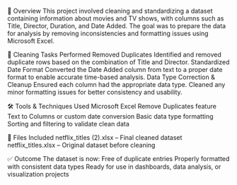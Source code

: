 📝 Overview
This project involved cleaning and standardizing a dataset containing information about movies and TV shows, with columns such as Title, Director, Duration, and Date Added.
The goal was to prepare the data for analysis by removing inconsistencies and formatting issues using Microsoft Excel.

🔧 Cleaning Tasks Performed
Removed Duplicates
Identified and removed duplicate rows based on the combination of Title and Director.
Standardized Date Format
Converted the Date Added column from text to a proper date format to enable accurate time-based analysis.
Data Type Correction & Cleanup
Ensured each column had the appropriate data type.
Cleaned any minor formatting issues for better consistency and usability.

🛠 Tools & Techniques Used
Microsoft Excel
Remove Duplicates feature
Text to Columns or custom date conversion
Basic data type formatting
Sorting and filtering to validate clean data

📁 Files Included
netflix_titles (2).xlsx – Final cleaned dataset
netflix_titles.xlsx – Original dataset before cleaning

✅ Outcome
The dataset is now:
Free of duplicate entries
Properly formatted with consistent data types
Ready for use in dashboards, data analysis, or visualization projects
